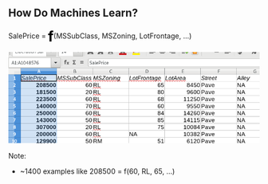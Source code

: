 ## How Do Machines Learn?


SalePrice = <span style="font-weight: bold; font-size: 2em; vertical-align: middle; color: black">f</span>(MSSubClass, MSZoning, LotFrontage, ...)


<img class="fragment" src="images/house_prices_sample.png"/>

Note:
 - ~1400 examples like 208500 = f(60, RL, 65, ...)
 